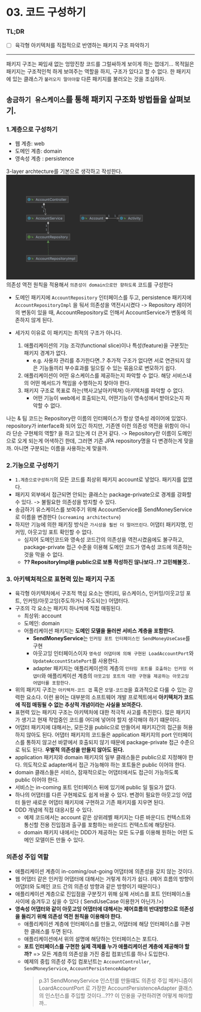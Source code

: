 # 03. 코드 구성하기

### TL;DR

- [ ] 육각형 아키텍처를 직접적으로 반영하는 패키지 구조 파악하기

---
패키지 구조는 짜임새 없는 엉망진창 코드를 그럴싸하게 보이게 하는 껍데기... 목적잃은 패키지는 구조적인척 하게 보여주는 역할을 하지, 구조가 있다고 할 수 없다. 한 패키지에 있는 클래스가 `불러오지 말아야할`
다른 패키지를 불러오는 것을 조심하자.

## `송금하기 유스케이스`를 통해 패키지 구조화 방법들을 살펴보기.

### 1.계층으로 구성하기

- 웹 계층: web
- 도메인 계층: domain
- 영속성 계층 : persistence

3-layer archtecture를 기본으로 생각하고 작성한다.
![계층으로구성하기](./image/item03/계층으로구성하기.png)
의존성 역전 원칙을 적용해서 `의존성이 domain으로만 향하도록` 코드를 구성한다

- 도메인 패키지에 `AccountRepository` 인터페이스를 두고, persistence 패키지에 `AccountRepositoryImpl` 을 둬서 의존성을 역전시시켰다 -> Repository 레이어의
  변동이 있을 때, AccountRepository로 인해서 AccountService가 변동에 의존하지 않게 된다.

- 세가지 이유로 이 패키지는 최적의 구조가 아니다.
    1. 애플리케이션의 기능 조각(functional slice)이나 특성(feature)을 구분짓는 패키지 경계가 없다.
        - e.g. 사용자 관리를 추가한다면..? 추가적 구조가 없다면 서로 연관되지 않은 기능들끼리 부수효과를 일으킬 수 있는 묶음으로 변모하기 쉽다.
    2. 애플리케이션이 어떤 유스케이스를 제공하는지 파악할 수 없다. 해당 서비스내의 어떤 메서드가 책임을 수행하는지 찾아야 한다.
    3. 패키지 구조로 목표로 하는(헥사고날아키텍쳐) 아키텍처를 파악할 수 없다.
        - 어떤 기능이 web에서 호출되는지, 어떤기능이 영속성에서 받아오는지 파악할 수 없다.

나는 & 팀 코드는 Repository란 이름의 인터페이스가 항상 영속성 레이어에 있었다. repository가 interface화 되어 있긴 하지만, 기존엔 이런 의존성 역전을 위함이 아니라 단순 구현체의 역할?
을 하고 있는게 더 큰거 같다. -> Repository란 이름이 도메인으로 오게 되는게 어색하긴 한데, 그러면 기존 JPA repository명을 다 변경하는게 맞을까. 아니면 구분되는 이름을 사용하는게 맞을까.

### 2.기능으로 구성하기

- `1.계층으로구성하기`의 모든 코드를 최상위 패키지 account로 넣었다. 패키지를 없앴다.
- 패키지 외부에서 접근되면 안되는 클래스는 package-private으로 경계를 강화할 수 있다. -> 불필요한 의존성을 방지할 수 있다.
- 송금하기 유스케이스를 보여주기 위해 AccountService를 SendMoneyService로 이름을 변경한다 (`screaming architecture`)
- 하지만 기능에 의한 패키징 방식은 `가시성을 훨씬 더 떨어뜨린다`. 어댑터 패키지명, 인커밍, 아웃고잉 포트 확인할 수 없다.
    - 심지어 도메인코드와 영속성 코드간의 의존성을 역전시켰음에도 불구하고, package-private 접근 수준을 이용해 도메인 코드가 영속성 코드에 의존하는 것을 막을 수 없다.
    - **?? RepositoryImpl을 public으로 보통 작성하진 않나보다..!? 고민해볼것..**

### 3. 아키텍쳐적으로 표현력 있는 패키지 구조

- 육각형 아키텍처에서 구조적 핵심 요소는 엔티티, 유스케이스, 인커밍/이웃고잉 포트, 인커밍/아웃고잉(주도하거나 주도되는) 어댑터다.
- 구조의 각 요소는 패키지 하나씩에 직접 매핑된다.
    - 최상위: account
    - 도메인: domain
    - 어플리케이션 패키지는 **도메인 모델을 둘러싼 서비스 계층을 포함한다.**
        - **SendMoneyService**는 `인커밍 포트 인터페이스인 SendMoneyUseCase`를 구현
        - 아웃고잉 인터페이스이자 `영속성 어댑터에 의해 구현된 LoadAccountPort`와 `UpdateAccountStatePort`를 사용한다.
        - adapter 패키지는 애플리케이션의 계층의 `인터밍 포트를 호출하는 인커밍 어댑터`와 애플리케이션 계층의 `아웃고잉 포트의 대한 구현을 제공하는 아웃고잉 어댑터를 포함한다.`
- 위의 패키지 구조는 `아키텍처-코드 갭` 혹은 `모델-코드갭`을 효과적으로 다룰 수 있는 강력한 요소다. 이런 용어는 대부분의 소프트웨어 개발 프로젝트에서 **아키텍처가 코드에 직접 매핑될 
  수 없는 추상적 개념이라는 사실을 보여준다.**
- 표현력 있는 패키지 구조는 아키텍처에 대한 적극적 사고를 촉진한다. 많은 패키지가 생기고 현재 작업중인 코드를 어디에 넣어야 할지 생각해야 하기 떄문이다.      
- 어댑터 패키지에 대해서는, 모든것을 public으로 만들어서 패키지간의 접근을 허용하지 않아도 된다. 어댑터 패키지의 코드들은 application 패키지의 port 인터페이
  스를 통하지 않고선 바깥에서 호출되지 않기 때문에 package-private 접근 수준으로 둬도 된다. **우발적 의존성을 만들지 않아도 된다.**
- application 패키지와 domain 패키지의 일부 클래스들은 public으로 지정해야 한다. 의도적으로 adapter에서 접근 가능해야 하는 포트들은 public 이어야 한다.
- domain 클래스들은 서비스, 잠재적으로는 어댑터에서도 접근이 가능하도록 public 이어야 한다.
- 서비스는 in-coming 포트 인터페이스 뒤에 있기에 public 일 필요가 없다.
- 하나의 어댑터를 다른 구현체로도 쉽게 바꿀 수 있다. 변경이 필요한 아웃고잉 어댑터 들만 새로운 어댑터 패키지에 구현하고 기존 패키지를 지우면 된다.
- DDD 개념에 직접 대응시킬 수 있다.
    - 예제 코드에서는 account 같은 상위레벨 패키지는 다른 바운디드 컨텍스트와 통신할 전용 진입점과 출구를 포함하는 바운디드 컨텍스트에 해당된다.
    - domain 패키지 내에서는 DDD가 제공하는 모든 도구를 이용해 원하는 어떤 도메인 모델이든 만들 수 있다.
    
### 의존성 주입 역할

- 애플리케이션 계층이 in-coming/out-going 어댑터에 의존성을 갖지 않는 것이다.
- 웹 어댑터 같은 인커밍 어댑터에 대해서는 거렇게 하기가 쉽다. (제어 흐름의 방향이 어댑터와 도메인 코드 간의 의존성 방향과 같은 방향이기 때문이다.)
- 애플리케이션 계층으로 진입점을 구분짓기 위해 실제 서비스를 포트 인터페이스들 사이에 숨겨두고 싶을 수 있다 ( SendUseCase 이용한거 아닌가.!>)
- **영속성 어댑터와 같이 아웃고잉 어댑터에 대해서는 제어흐름의 반대방향으로 의존성을 돌리기 위해 의존성 역전 원칙을 이용해야 한다.**
    - 애플리케이션 계층에 인터페이스를 만들고, 어댑터에 해당 인터페이스를 구현한 클래스를 두면 된다.
    - 애플리케이션에서 위의 설명에 해당하는 인터페이스는 포트다.
    - **포트 인터페이스를 구현한 실제 객체를 누가 애플리케이션 계층에 제공해야 할까?** => 모든 계층의 의존성을 가진 중립 컴포넌트를 하나 도입한다.
    - 예제의 중립 의존성 주입 컴포넌트는 `AccountController`, `SendMoneyService`, `AccountPersistenceAdapter`
        > p.31 SendMoneyService 인스턴를 만들떄도 의존성 주입 메커니즘이 LoardAccountPort 로 가장한 AccountPersistenceAdapter 클래스의 인스턴스를 주입할 것이다...???
        > 이 인용을 구현하려면 어떻게 해야할까..


